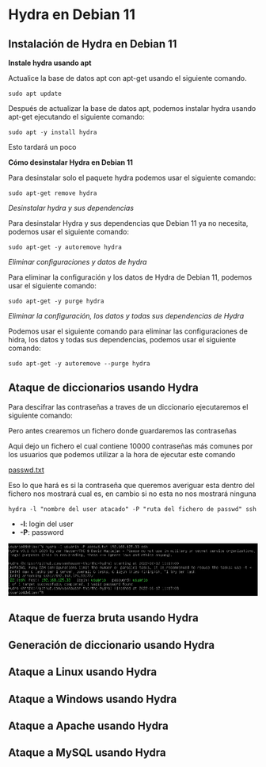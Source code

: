 # Hydra en Debian 11

## Instalación de Hydra en Debian 11

**Instale hydra usando apt**

Actualice la base de datos apt con apt-get usando el siguiente comando.

    sudo apt update

Después de actualizar la base de datos apt, podemos instalar hydra usando apt-get ejecutando el siguiente comando:

    sudo apt -y install hydra

Esto tardará un poco

**Cómo desinstalar Hydra en Debian 11**

Para desinstalar solo el paquete hydra podemos usar el siguiente comando:

    sudo apt-get remove hydra

*Desinstalar hydra y sus dependencias*

Para desinstalar Hydra y sus dependencias que Debian 11 ya no necesita, podemos usar el siguiente comando:

    sudo apt-get -y autoremove hydra

*Eliminar configuraciones y datos de hydra*

Para eliminar la configuración y los datos de Hydra de Debian 11, podemos usar el siguiente comando:

    sudo apt-get -y purge hydra

*Eliminar la configuración, los datos y todas sus dependencias de Hydra*

Podemos usar el siguiente comando para eliminar las configuraciones de hidra, los datos y todas sus dependencias, podemos usar el siguiente comando:

    sudo apt-get -y autoremove --purge hydra


## Ataque de diccionarios usando Hydra

Para descifrar las contraseñas a traves de un diccionario ejecutaremos el siguiente comando: 

Pero antes crearemos un fichero donde guardaremos las contraseñas 

Aqui dejo un fichero el cual contiene 10000 contraseñas más comunes por los usuarios que podemos utilizar a la hora de ejecutar este comando

<a href="https://dl.dropbox.com/s/x2pdf13f65c2obm/passwd.txt" download="">passwd.txt</a>

Eso lo que hará es si la contraseña que queremos averiguar esta dentro del fichero nos mostrará cual es, en cambio si no esta no nos mostrará ninguna

    hydra -l "nombre del user atacado" -P "ruta del fichero de passwd" ssh

- **-l**: login del user
- **-P**: password

![image](../images/hydra/1.png)

## Ataque de fuerza bruta usando Hydra

## Generación de diccionario usando Hydra

## Ataque a Linux usando Hydra

## Ataque a Windows usando Hydra

## Ataque a Apache usando Hydra

## Ataque a MySQL usando Hydra